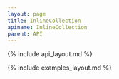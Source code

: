 ```yaml
---
layout: page
title: InlineCollection
apiname: InlineCollection
parent: API
---
```


{% include api_layout.md %}

{% include examples_layout.md %}
